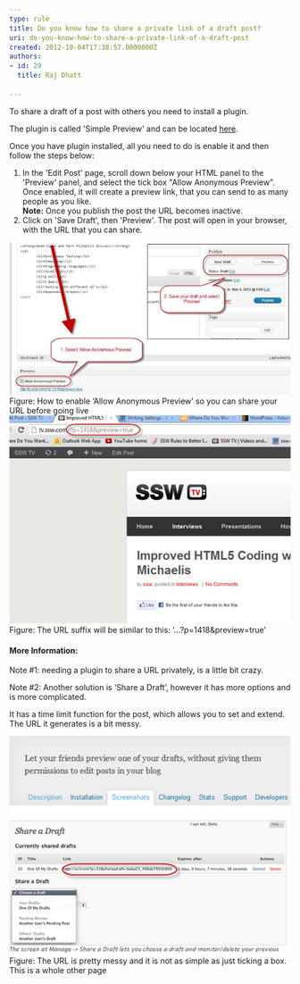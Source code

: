 ```yaml
---
type: rule
title: Do you know how to share a private link of a draft post?
uri: do-you-know-how-to-share-a-private-link-of-a-draft-post
created: 2012-10-04T17:38:57.0000000Z
authors:
- id: 29
  title: Raj Dhatt

---
```




<span class='intro'> <p>To share a draft of a post with others you need to install a plugin.</p><p>The plugin is called 'Simple Preview' and can be located 
   <a href="http&#58;//gabriel.nagmay.com/2009/10/simple-preview/" target="_blank">here</a>​. </p> </span>

<p>Once you have plugin installed, all you need to do is enable it and then follow the steps below&#58;</p>
<ol>
<li>In the 'Edit Post' page, scroll down below your HTML panel to the 'Preview' panel, and select the tick box &quot;Allow Anonymous Preview&quot;.<br>
Once enabled, it will create a preview link, that you can send to as many people as you like. <br>
<strong>Note&#58;</strong> Once you publish the post the URL becomes inactive.</li>
<li>Click on 'Save Draft', then 'Preview'. The post will open in your browser, with the URL that you can share.</li>
</ol>
<img class="ms-rteCustom-ImageArea" alt="NOT Done Email" src="./wp-allow-anonymous-preview.jpg" style="width&#58;600px;" />
<span class="ms-rteCustom-FigureNormal">Figure&#58; How to enable ‘Allow Anonymous Preview’ so you can share your URL before going live</span>

<img class="ms-rteCustom-ImageArea" alt="NOT Done Email" src="./wp-preview-url.jpg" />
<span class="ms-rteCustom-FigureNormal">Figure&#58; The URL suffix will be similar to this&#58; ‘…?p=1418&amp;preview=true’</span>

<h4>More Information&#58;</h4>
<p>Note #1&#58; needing a plugin to share a URL privately, is a little bit crazy.</p>
<p>Note #2&#58; Another solution is ‘Share a Draft’, however it has more options and is more complicated.</p>
<p>It has a time limit function for the post, which allows you to set and extend. The URL it generates is a bit messy.</p>

<img class="ms-rteCustom-ImageArea" alt="NOT Done Email" src="./wp-share-draft-screenshot.jpg" />
<span class="ms-rteCustom-FigureNormal">Figure&#58; The URL is pretty messy and it is not as simple as just ticking a box. This is a whole other page</span>



